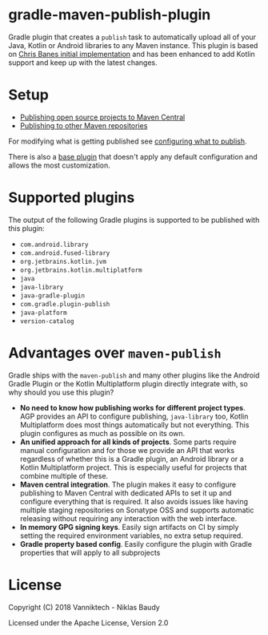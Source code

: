 # gradle-maven-publish-plugin

Gradle plugin that creates a `publish` task to automatically upload all of your Java, Kotlin or Android
libraries to any Maven instance. This plugin is based on [Chris Banes initial implementation](https://github.com/chrisbanes/gradle-mvn-push)
and has been enhanced to add Kotlin support and keep up with the latest changes.

# Setup

- [Publishing open source projects to Maven Central](https://vanniktech.github.io/gradle-maven-publish-plugin/central/)
- [Publishing to other Maven repositories](https://vanniktech.github.io/gradle-maven-publish-plugin/other/)

For modifying what is getting published see [configuring what to publish](https://vanniktech.github.io/gradle-maven-publish-plugin/what/).

There is also a [base plugin](https://vanniktech.github.io/gradle-maven-publish-plugin/base/) that doesn't apply any
default configuration and allows the most customization.

# Supported plugins

The output of the following Gradle plugins is supported to be published with this plugin:

- `com.android.library`
- `com.android.fused-library`
- `org.jetbrains.kotlin.jvm`
- `org.jetbrains.kotlin.multiplatform`
- `java`
- `java-library`
- `java-gradle-plugin`
- `com.gradle.plugin-publish`
- `java-platform`
- `version-catalog`

# Advantages over `maven-publish`

Gradle ships with the `maven-publish` and many other plugins like the Android Gradle Plugin or the Kotlin Multiplatform
plugin directly integrate with, so why should you use this plugin?

- **No need to know how publishing works for different project types**. AGP provides an API to configure publishing,
  `java-library` too, Kotlin Multiplatform does most things automatically but not everything. This plugin configures
  as much as possible on its  own.
- **An unified approach for all kinds of projects**. Some parts require manual configuration and for those we provide an API
  that works regardless of whether this is a Gradle plugin, an Android library or a Kotlin Multiplatform project. This
  is especially useful for projects that combine multiple of these.
- **Maven central integration**. The plugin makes it easy to configure publishing to Maven Central with dedicated
  APIs to set it up and configure everything that is required. It also avoids issues like having multiple staging
  repositories on Sonatype OSS and supports automatic releasing without requiring any interaction with the web
  interface.
- **In memory GPG signing keys**. Easily sign artifacts on CI by simply setting the required environment variables,
  no extra setup required.
- **Gradle property based config**. Easily configure the plugin with Gradle properties that will apply to all
  subprojects

# License

Copyright (C) 2018 Vanniktech - Niklas Baudy

Licensed under the Apache License, Version 2.0
